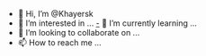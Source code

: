 - 👋 Hi, I’m @Khayersk
- 👀 I’m interested in ...
[-](https://www.facebook.com/profile.php?id=100090760931000&mibextid=ZbWKwL) 🌱 I’m currently learning ...
- 💞️ I’m looking to collaborate on ...
- 📫 How to reach me ...

<!---
Khayersk/Khayersk is a ✨ special ✨ repository because its `README.md` (this file) appears on your GitHub profile.
You can click the Preview link to take a look at your changes.
--->
